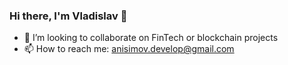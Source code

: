 ### Hi there, I'm Vladislav 👋

- 👯 I’m looking to collaborate on FinTech or blockchain projects
- 📫 How to reach me: anisimov.develop@gmail.com
